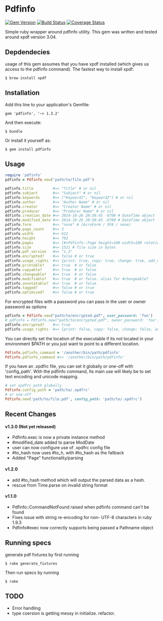 # Pdfinfo
[![Gem Version](https://badge.fury.io/rb/pdfinfo.svg)](http://badge.fury.io/rb/pdfinfo)
[![Build Status](https://travis-ci.org/RyanV/pdfinfo.svg?branch=master)](https://travis-ci.org/RyanV/pdfinfo)
[![Coverage Status](https://img.shields.io/coveralls/RyanV/pdfinfo.svg)](https://coveralls.io/r/RyanV/pdfinfo)

Simple ruby wrapper around pdfinfo utility.
This gem was written and tested around xpdf version 3.04. 


## Depdendecies

usage of this gem assumes that you have xpdf installed (which gives us access to the pdfinfo command).  The fastest way to install xpdf:

    $ brew install xpdf
    
## Installation

Add this line to your application's Gemfile:

    gem 'pdfinfo', '~> 1.3.2'

And then execute:

    $ bundle

Or install it yourself as:

    $ gem install pdfinfo

## Usage


```ruby
require 'pdfinfo'
pdfinfo = Pdfinfo.new('path/to/file.pdf')

pdfinfo.title         #=> "Title" # or nil
pdfinfo.subject       #=> "Subject" # or nil
pdfinfo.keywords      #=> ["Keyword1", "Keyword2"] # or nil
pdfinfo.author        #=> "Author Name" # or nil
pdfinfo.creator       #=> "Creator Name" # or nil
pdfinfo.producer      #=> "Producer Name" # or nil
ddfinfo.creation_date #=> 2014-10-26 20:50:45 -0700 # DateTime object
ddfinfo.modified_date #=> 2014-10-26 20:50:45 -0700 # DateTime object
pdfinfo.form          #=> "none" # (AcroForm / XFA / none)
pdfinfo.page_count    #=> 3
pdfinfo.width         #=> 612
pdfinfo.height        #=> 792
pdfinfo.pages         #=> [#<Pdfinfo::Page height=100 width=100 rotation=0.0>, ...]
pdfinfo.size          #=> 1521 # file size in bytes
pdfinfo.pdf_version   #=> "1.3"
pdfinfo.encrypted?    #=> false # or true
pdfinfo.usage_rights  #=> {print: true, copy: true, change: true, add_notes: true} # always returns
pdfinfo.printable?    #=> true  # or false
pdfinfo.copyable?     #=> true  # or false
pdfinfo.changeable?   #=> true  # or false
pdfinfo.modifiable?   #=> true  # or false. alias for #changeable?
pdfinfo.annotatable?  #=> true  # or false
pdfinfo.tagged?       #=> false # or true
pdfinfo.optimized?    #=> false # or true
```
For encrypted files with a password you can pass in the user or owner password as options

```ruby
pdfinfo = Pdfinfo.new("path/to/encrypted.pdf", user_password: 'foo')
# pdfinfo = Pdfinfo.new("path/to/encrypted.pdf", owner_password: 'foo')
pdfinfo.encrypted?    #=> true
pdfinfo.usage_rights  #=> {print: false, copy: false, change: false, add_notes: false}
```

You can directly set the location of the executable if its not located in your environment $PATH or you just want to point to a different location.

```ruby
Pdfinfo.pdfinfo_command = '/another/bin/path/pdfinfo'
Pdfinfo.pdfinfo_command #=> '/another/bin/path/pdfinfo'
```

If you have an .xpdfrc file, you can set it globally or one-off with 'config_path'.  With the pdfinfo command, Its main use will likely be to set text encoding and unicode mapping.

```ruby
# set xpdfrc path globally
Pdfinfo.config_path = 'path/to/.xpdfrc'
# or one-off
Pdfinfo.new('path/to/file.pdf', config_path: 'path/to/.xpdfrc')
```

## Recent Changes
#### v1.3.0 (Not yet released)
* Pdfinfo.exec is now a private instance method
* \#modified_date added to parse ModDate
* user can now configure use of .xpdfrc config file
* \#to_hash now uses #to_h, with #to_hash as the fallback
* Added "Page" functionality/parsing
 
#### v1.2.0
* add #to_hash method which will output the parsed data as a hash.
* rescue from Time.parse on invalid string format

#### v1.1.0
* Pdfinfo::CommandNotFound raised when pdfinfo command can't be found
* Fixes issue with string re-encoding for non- UTF-8 characters in ruby 1.9.3
* Pdfinfo#exec now correctly supports being passed a Pathname object

## Running specs

generate pdf fixtures by first running 

    $ rake generate_fixtures
    
Then run specs by running

    $ rake

## TODO
* Error handling
* type coersion is getting messy in initialize.  refactor.
